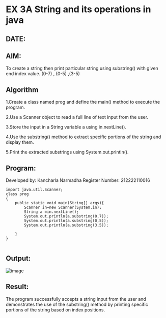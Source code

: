 
# EX 3A String and its operations in java
## DATE:
## AIM:
To create a string then print particular string using substring() with given end index value. (0-7) , (0-5) ,(3-5)






## Algorithm

1.Create a class named prog and define the main() method to execute the program.

2.Use a Scanner object to read a full line of text input from the user.

3.Store the input in a String variable a using in.nextLine().

4.Use the substring() method to extract specific portions of the string and display them.

5.Print the extracted substrings using System.out.println().







## Program:

Developed by: Kancharla Narmadha
Register Number: 212222110016
```
import java.util.Scanner;
class prog
{
    public static void main(String[] args){
        Scanner in=new Scanner(System.in);
        String a =in.nextLine();
        System.out.println(a.substring(0,7));
        System.out.println(a.substring(0,5));
        System.out.println(a.substring(3,5));
        
    }
}
    
```

## Output:
![image](https://github.com/user-attachments/assets/0bd5f653-968b-4b03-a45d-8ccb857e2b42)


## Result:
The program successfully accepts a string input from the user and demonstrates the use of the substring() method by printing specific portions of the string based on index positions.






